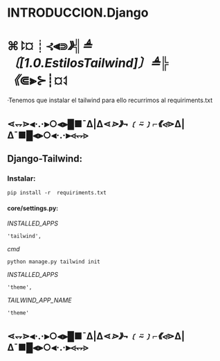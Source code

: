 # INTRODUCCION.Django

# ⌘⥏¤┊⊰⫷⋑_》╣≜〔[1.0.EstilosTailwind]〕≜╠《_⋐⫸⊱┊¤⥑
·Tenemos que instalar el tailwind para ello recurrimos al 
requiriments.txt
## ⋖⥐⋗⫷·.·⫸○⫷⫸█■¯Δ|Δ⋖_⋗》¬﹝⍨﹞⌐《⋖_⋗Δ|Δ¯■█⫷⫸○⫷·.·⫸⋖⥐⋗

## Django-Tailwind:

### Instalar:
    
    pip install -r  requiriments.txt

#### core/settings.py:
*INSTALLED_APPS*
    
    'tailwind',

*cmd*
    
    python manage.py tailwind init

*INSTALLED_APPS*

    'theme',

*TAILWIND_APP_NAME*

    'theme'
## ⋖⥐⋗⫷·.·⫸○⫷⫸█■¯Δ|Δ⋖_⋗》¬﹝⍨﹞⌐《⋖_⋗Δ|Δ¯■█⫷⫸○⫷·.·⫸⋖⥐⋗



